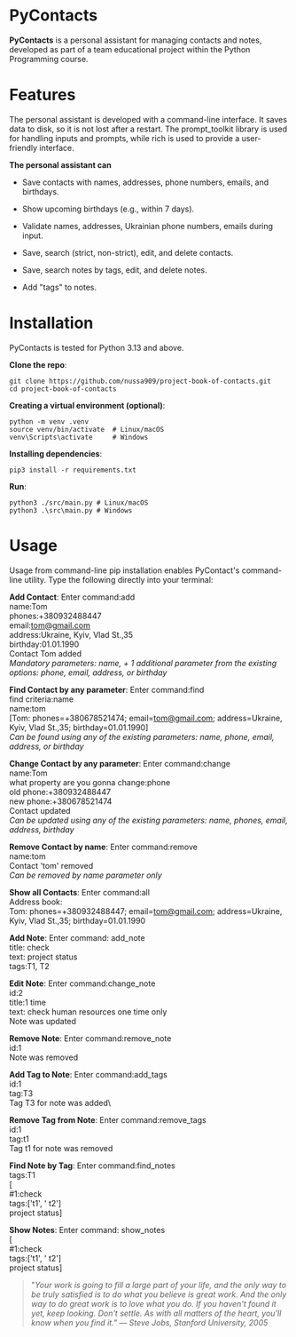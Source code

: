 # PyContacts
 **PyContacts** is a personal assistant for managing contacts and notes, developed as part of a team educational project within the Python Programming course.

# Features
The personal assistant is developed with a command-line interface. It saves data to disk, so it is not lost after a restart. The prompt_toolkit library is used for handling inputs and prompts, while rich is used to provide a user-friendly interface.

**The personal assistant can**

+ Save contacts with names, addresses, phone numbers, emails, and birthdays.

+ Show upcoming birthdays (e.g., within 7 days).

+ Validate names, addresses, Ukrainian phone numbers, emails during input.

+ Save, search (strict, non-strict), edit, and delete contacts.

+ Save, search notes by tags, edit, and delete notes.

+ Add "tags" to notes.


# Installation

PyContacts is tested for Python 3.13 and above.

 **Clone the repo**:
```
git clone https://github.com/nussa909/project-book-of-contacts.git
cd project-book-of-contacts 
```
**Creating a virtual environment (optional)**:
```
python -m venv .venv
source venv/bin/activate  # Linux/macOS
venv\Scripts\activate     # Windows
```
**Installing dependencies**:
```
pip3 install -r requirements.txt
```
**Run**:
```
python3 ./src/main.py # Linux/macOS
python3 .\src\main.py # Windows
```

# Usage
Usage from command-line
pip installation enables PyContact's command-line utility. Type the following directly into your terminal:

**Add Contact**:
Enter command:add\
name:Tom\
phones:+380932488447\
email:tom@gmail.com\
address:Ukraine, Kyiv, Vlad St.,35\
birthday:01.01.1990\
Contact Tom added\
_Mandatory parameters: name, + 1 additional parameter from the existing options: phone, email, address, or birthday_


**Find Contact by any parameter**:
Enter command:find\
find criteria:name\
name:tom\
[Tom: phones=+380678521474; email=tom@gmail.com; address=Ukraine, Kyiv, Vlad St.,35; birthday=01.01.1990]\
_Can be found using any of the existing parameters: name, phone, email, address, or birthday_


**Change Contact by any parameter**:
Enter command:change\
name:Tom\
what property are you gonna change:phone\
old phone:+380932488447\
new phone:+380678521474\
Contact updated\
_Can be updated using any of the existing parameters: name, phones, email, address, birthday_


**Remove Contact by name**:
Enter command:remove\
name:tom\
Contact 'tom' removed\
_Can be removed by name parameter only_


**Show all Contacts**:
Enter command:all\
Address book:\
Tom: phones=+380932488447; email=tom@gmail.com; address=Ukraine, Kyiv, Vlad St.,35; birthday=01.01.1990


**Add Note**:
Enter command: add_note\
title: check\
text: project status\
tags:T1, T2


**Edit Note**:
Enter command:change_note\
id:2\
title:1 time\
text: check human resources one time only\
Note was updated


**Remove Note**:
Enter command:remove_note\
id:1\
Note was removed


**Add Tag to Note**:
Enter command:add_tags\
id:1\
tag:T3\
Tag T3 for note was added\

**Remove Tag from Note**:
Enter command:remove_tags\
id:1\
tag:t1\
Tag t1 for note was removed


**Find Note by Tag**:
Enter command:find_notes\
tags:T1\
[\
#1:check\
tags:['t1', ' t2']\
project status]


**Show Notes**:
Enter command: show_notes\
[\
#1:check\
tags:['t1', ' t2']\
project status]



> "_Your work is going to fill a large part of your life, and the only way to be truly satisfied is to do what you believe is great work._
> _And the only way to do great work is to love what you do._
> _If you haven't found it yet, keep looking. Don't settle._
> _As with all matters of the heart, you'll know when you find it."_
> — _Steve Jobs, Stanford University, 2005_


